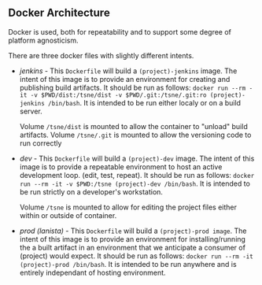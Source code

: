 Docker Architecture
-------------------

Docker is used, both for repeatability and to support
some degree of platform agnosticism.

There are three docker files with slightly different intents.

* *jenkins* - This `Dockerfile` will build a `(project)-jenkins` image. The intent of this 
  image is to provide an environment for creating and publishing
  build artifacts. It should be run as follows: 
  `docker run --rm -it -v $PWD/dist:/tsne/dist -v $PWD/.git:/tsne/.git:ro (project)-jenkins /bin/bash`.
  It is intended to be run either localy or on a build server.
   
   Volume `/tsne/dist` is mounted to allow the container to "unload" build artifacts.
   Volume `/tsne/.git` is mounted to allow the versioning code to run correctly
* *dev* - This `Dockerfile` will build a `(project)-dev` image. The intent of this
  image is to provide a repeatable environment to host an active development loop. (edit, test, repeat). 
  It should be run as follows: `docker run --rm -it -v $PWD:/tsne (project)-dev /bin/bash`. It 
  is intended to be run strictly on a developer's workstation.
  
  Volume `/tsne` is mounted to allow for editing the project files either within or outside of
  container.
  
* *prod (lanista)* - This `Dockerfile` will build a `(project)-prod image`. The intent
  of this image is to provide an environment for installing/running the a built artifact in
  an environment that we anticipate a consumer of (project) would expect. It should be
  run as follows:  `docker run --rm -it (project)-prod /bin/bash`. It is intended to be run
  anywhere and is entirely independant of hosting environment.
  
  

  
